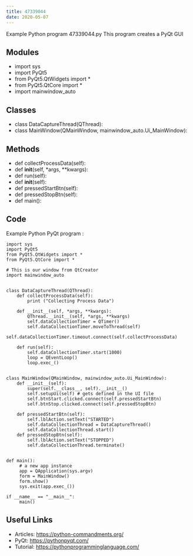 ```yaml
---
title: 47339044
date: 2020-05-07
---
```

Example Python program 47339044.py
This program creates a PyQt GUI

## Modules

* import sys
* import PyQt5
* from PyQt5.QtWidgets import *
* from PyQt5.QtCore import *
* import mainwindow_auto

## Classes

* class DataCaptureThread(QThread):
* class MainWindow(QMainWindow, mainwindow_auto.Ui_MainWindow):

## Methods

* def collectProcessData(self):
* def __init__(self, *args, **kwargs):
* def run(self):
* def __init__(self):
* def pressedStartBtn(self):
* def pressedStopBtn(self):
* def main():

## Code

Example Python PyQt program :

    import sys
    import PyQt5
    from PyQt5.QtWidgets import *
    from PyQt5.QtCore import *
    
    # This is our window from QtCreator
    import mainwindow_auto
    
    
    class DataCaptureThread(QThread):
        def collectProcessData(self):
            print ("Collecting Process Data")
    
        def __init__(self, *args, **kwargs):
            QThread.__init__(self, *args, **kwargs)
            self.dataCollectionTimer = QTimer()
            self.dataCollectionTimer.moveToThread(self)
            self.dataCollectionTimer.timeout.connect(self.collectProcessData)
    
        def run(self):
            self.dataCollectionTimer.start(1000)
            loop = QEventLoop()
            loop.exec_()
    
    
    class MainWindow(QMainWindow, mainwindow_auto.Ui_MainWindow):
        def __init__(self):
            super(self.__class__, self).__init__()
            self.setupUi(self) # gets defined in the UI file
            self.btnStart.clicked.connect(self.pressedStartBtn)
            self.btnStop.clicked.connect(self.pressedStopBtn)
    
        def pressedStartBtn(self):
            self.lblAction.setText("STARTED")
            self.dataCollectionThread = DataCaptureThread()
            self.dataCollectionThread.start()
        def pressedStopBtn(self):
            self.lblAction.setText("STOPPED")
            self.dataCollectionThread.terminate()
    
    
    def main():
         # a new app instance
         app = QApplication(sys.argv)
         form = MainWindow()
         form.show()
         sys.exit(app.exec_())
    
    if __name__ == "__main__":
         main()

## Useful Links

- Articles: https://python-commandments.org/
- PyQt: https://pythonpyqt.com/
- Tutorial: https://pythonprogramminglanguage.com/
